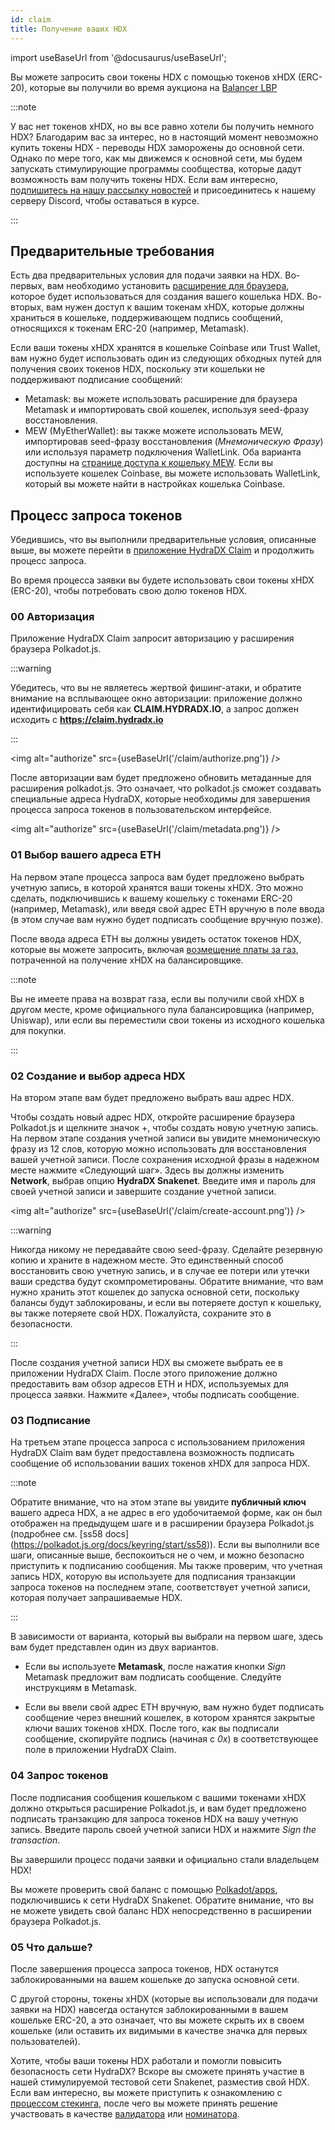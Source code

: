 ```yaml
---
id: claim
title: Получение ваших HDX
---
```


import useBaseUrl from '@docusaurus/useBaseUrl';

Вы можете запросить свои токены HDX с помощью токенов xHDX (ERC-20), которые вы получили во время аукциона на [Balancer LBP](https://hydradx.substack.com/p/lbp-announcement)

:::note

У вас нет токенов xHDX, но вы все равно хотели бы получить немного HDX? Благодарим вас за интерес, но в настоящий момент невозможно купить токены HDX - переводы HDX заморожены до основной сети. Однако по мере того, как мы движемся к основной сети, мы будем запускать стимулирующие программы сообщества, которые дадут возможность вам получить токены HDX. Если вам интересно, [подпишитесь на нашу рассылку новостей](https://hydradx.substack.com) и присоединитесь к нашему серверу Discord, чтобы оставаться в курсе.

:::

## Предварительные требования

Есть два предварительных условия для подачи заявки на HDX. Во-первых, вам необходимо установить [ расширение для браузера](https://polkadot.js.org/extension/), которое будет использоваться для создания вашего кошелька HDX. Во-вторых, вам нужен доступ к вашим токенам xHDX, которые должны храниться в кошельке, поддерживающем подпись сообщений, относящихся к токенам ERC-20 (например, Metamask).

Если ваши токены xHDX хранятся в кошельке Coinbase или Trust Wallet, вам нужно будет использовать один из следующих обходных путей для получения своих токенов HDX, поскольку эти кошельки не поддерживают подписание сообщений:
* Metamask: вы можете использовать расширение для браузера Metamask и импортировать свой кошелек, используя seed-фразу восстановления.
* MEW (MyEtherWallet): вы также можете использовать MEW, импортировав seed-фразу восстановления (*Мнемоническую Фразу*) или используя параметр подключения WalletLink. Оба варианта доступны на [странице доступа к кошельку MEW](https://www.myetherwallet.com/access-my-wallet). Если вы используете кошелек Coinbase, вы можете использовать WalletLink, который вы можете найти в настройках кошелька Coinbase.

## Процесс запроса токенов

Убедившись, что вы выполнили предварительные условия, описанные выше, вы можете перейти в [приложение HydraDX Claim](https://claim.hydradx.io) и продолжить процесс запроса.

Во время процесса заявки вы будете использовать свои токены xHDX (ERC-20), чтобы потребовать свою долю токенов HDX.

### 00 Авторизация

Приложение HydraDX Claim запросит авторизацию у расширения браузера Polkadot.js.

:::warning

Убедитесь, что вы не являетесь жертвой фишинг-атаки, и обратите внимание на всплывающее окно авторизации: приложение должно идентифицировать себя как **CLAIM.HYDRADX.IO**, а запрос должен исходить с **https://claim.hydradx.io**

:::

<img alt="authorize" src={useBaseUrl('/claim/authorize.png')} />

После авторизации вам будет предложено обновить метаданные для расширения polkadot.js. Это означает, что polkadot.js сможет создавать специальные адреса HydraDX, которые необходимы для завершения процесса запроса токенов в пользовательском интерфейсе.

<img alt="authorize" src={useBaseUrl('/claim/metadata.png')} />

### 01 Выбор вашего адреса ETH

На первом этапе процесса запроса вам будет предложено выбрать учетную запись, в которой хранятся ваши токены xHDX. Это можно сделать, подключившись к вашему кошельку с токенами ERC-20 (например, Metamask), или введя свой адрес ETH вручную в поле ввода (в этом случае вам нужно будет подписать сообщение вручную позже).

После ввода адреса ETH вы должны увидеть остаток токенов HDX, которые вы можете запросить, включая [возмещение платы за газ](https://hydradx.substack.com/p/first-governance-vote), потраченной на получение xHDX на балансировщике.

:::note

Вы не имеете права на возврат газа, если вы получили свой xHDX в другом месте, кроме официального пула балансировщика (например, Uniswap), или если вы переместили свои токены из исходного кошелька для покупки.

:::

### 02 Создание и выбор адреса HDX

На втором этапе вам будет предложено выбрать ваш адрес HDX.

Чтобы создать новый адрес HDX, откройте расширение браузера Polkadot.js и щелкните значок +, чтобы создать новую учетную запись. На первом этапе создания учетной записи вы увидите мнемоническую фразу из 12 слов, которую можно использовать для восстановления вашей учетной записи. После сохранения исходной фразы в надежном месте нажмите «Следующий шаг». Здесь вы должны изменить **Network**, выбрав опцию **HydraDX Snakenet**. Введите имя и пароль для своей учетной записи и завершите создание учетной записи.

<img alt="authorize" src={useBaseUrl('/claim/create-account.png')} />

:::warning

Никогда никому не передавайте свою seed-фразу. Сделайте резервную копию и храните в надежном месте. Это единственный способ восстановить свою учетную запись, и в случае ее потери или утечки ваши средства будут скомпрометированы. Обратите внимание, что вам нужно хранить этот кошелек до запуска основной сети, поскольку балансы будут заблокированы, и если вы потеряете доступ к кошельку, вы также потеряете свой HDX. Пожалуйста, сохраните это в безопасности.

:::

После создания учетной записи HDX вы сможете выбрать ее в приложении HydraDX Claim. После этого приложение должно предоставить вам обзор адресов ETH и HDX, используемых для процесса заявки. Нажмите «Далее», чтобы подписать сообщение.

### 03 Подписание

На третьем этапе процесса запроса с использованием приложения HydraDX Claim вам будет предоставлена возможность подписать сообщение об использовании ваших токенов xHDX для запроса HDX.

:::note

Обратите внимание, что на этом этапе вы увидите **публичный ключ** вашего адреса HDX, а не адрес в его удобочитаемой форме, как он был отображен на предыдущем шаге и в расширении браузера Polkadot.js (подробнее см. [ss58 docs] (https://polkadot.js.org/docs/keyring/start/ss58)). Если вы выполнили все шаги, описанные выше, беспокоиться не о чем, и можно безопасно приступить к подписанию сообщения. Мы также проверим, что учетная запись HDX, которую вы используете для подписания транзакции запроса токенов на последнем этапе, соответствует учетной записи, которая получает запрашиваемые HDX.

:::

В зависимости от варианта, который вы выбрали на первом шаге, здесь вам будет представлен один из двух вариантов.

* Если вы используете **Metamask**, после нажатия кнопки *Sign* Metamask предложит вам подписать сообщение. Следуйте инструкциям в Metamask.

* Если вы ввели свой адрес ETH вручную, вам нужно будет подписать сообщение через внешний кошелек, в котором хранятся закрытые ключи ваших токенов xHDX. После того, как вы подписали сообщение, скопируйте подпись (начиная с *0x*) в соответствующее поле в приложении HydraDX Claim.

### 04 Запрос токенов

После подписания сообщения кошельком с вашими токенами xHDX должно открыться расширение Polkadot.js, и вам будет предложено подписать транзакцию для запроса токенов HDX на вашу учетную запись. Введите пароль своей учетной записи HDX и нажмите *Sign the transaction*.

Вы завершили процесс подачи заявки и официально стали владельцем HDX!

Вы можете проверить свой баланс с помощью [Polkadot/apps](https://polkadot.js.org/apps/?rpc=wss%3A%2F%2Frpc-01.snakenet.hydradx.io#/accounts), подключившись к сети HydraDX Snakenet. Обратите внимание, что вы не можете увидеть свой баланс HDX непосредственно в расширении браузера Polkadot.js.

### 05 Что дальше?

После завершения процесса запроса токенов, HDX останутся заблокированными на вашем кошельке до запуска основной сети.

С другой стороны, токены xHDX (которые вы использовали для подачи заявки на HDX) навсегда останутся заблокированными в вашем кошельке ERC-20, а это означает, что вы можете скрыть их в своем кошельке (или оставить их видимыми в качестве значка для первых пользователей).

Хотите, чтобы ваши токены HDX работали и помогли повысить безопасность сети HydraDX? Вскоре вы сможете принять участие в нашей стимулируемой тестовой сети Snakenet, разместив свой HDX. Если вам интересно, вы можете приступить к ознакомлению с [процессом стекинга](/staking), после чего вы можете принять решение участвовать в качестве [валидатора](/start_validating) или [номинатора](/start_nominating).